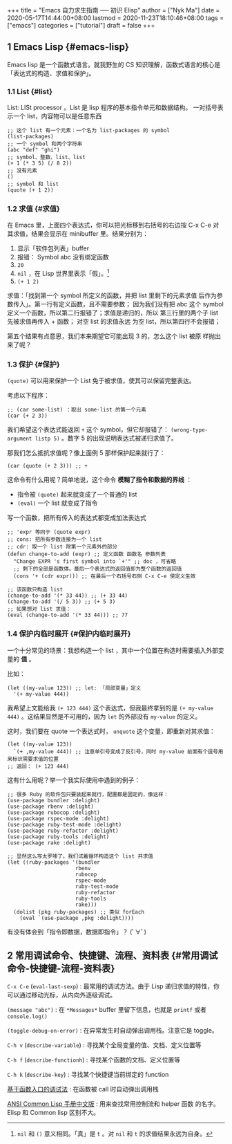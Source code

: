 +++
title = "Emacs 自力求生指南 ── 初识 Elisp"
author = ["Nyk Ma"]
date = 2020-05-17T14:44:00+08:00
lastmod = 2020-11-23T18:10:46+08:00
tags = ["emacs"]
categories = ["tutorial"]
draft = false
+++

## <span class="section-num">1</span> Emacs Lisp {#emacs-lisp}

Emacs lisp 是一个函数式语言。就我野生的 CS 知识理解，函数式语言的核心是「表达式的构造、求值和保护」。


### <span class="section-num">1.1</span> List {#list}

List: LISt processor 。List 是 lisp 程序的基本指令单元和数据结构。
一对括号表示一个 list，内容物可以是任意东西

```elisp
;; 这个 list 有一个元素：一个名为 list-packages 的 symbol
(list-packages)
;; 一个 symbol 和两个字符串
(abc "def" "ghi")
;; symbol、整数、list、list
(+ 1 (* 3 5) (/ 8 2))
;; 没有元素
()
;; symbol 和 list
(quote (+ 1 2))
```


### <span class="section-num">1.2</span> 求值 {#求值}

在 Emacs 里，上面四个表达式，你可以把光标移到右括号的右边按 C-x C-e
对其求值，结果会显示在 minibuffer 里。结果分别为：

1.  显示「软件包列表」buffer
2.  报错： Symbol abc 没有绑定函数
3.  `20`
4.  `nil` ，在 Lisp 世界里表示「假」。[^fn:1]
5.  `(+ 1 2)`

求值：「找到第一个 symbol 所定义的函数，并把 list 里剩下的元素求值
后作为参数传入」。第一行有定义函数，且不需要参数； 因为我们没有把
abc 这个 symbol 定义一个函数，所以第二行报错了；求值是递归的，所以
第三行里的两个子 list 先被求值再传入 + 函数； 对空 list 的求值永远
为空 list，所以第四行不会报错；

第五个结果有点意思，我们本来期望它可能出现 3 的，怎么这个 list 被原
样抛出来了呢？


### <span class="section-num">1.3</span> 保护 {#保护}

`(quote)` 可以用来保护一个 List 免于被求值，使其可以保留完整表达。

考虑以下程序：

```elisp
;; (car some-list) ：取出 some-list 的第一个元素
(car (+ 2 3))
```

我们希望这个表达式能返回 `+` 这个 symbol，但它却报错了： `(wrong-type-argument listp 5)` 。数字 5 的出现说明表达式被递归求值了。

那我们怎么抵抗求值呢？像上面例 5 那样保护起来就行了：

```elisp
(car (quote (+ 2 3))) ;; +
```

这命令有什么用呢？简单地说，这个命令 **模糊了指令和数据的界线** ：

-   指令被 `(quote)` 起来就变成了一个普通的 list
-   `(eval)` 一个 list 就变成了指令

写一个函数，把所有传入的表达式都变成加法表达式

```elisp
;; 'expr 等同于 (quote expr)
;; cons: 把所有参数连接为一个 list
;; cdr: 取一个 list 除第一个元素外的部分
(defun change-to-add (expr) ;; 定义函数 函数名 参数列表
  "Change EXPR 's first symbol into `+'" ;; doc ，可省略
  ;; 剩下的全部是函数体。最后一个表达式的返回值即为整个函数的返回值
  (cons '+ (cdr expr))) ;; 在最后一个右括号右侧 C-x C-e 使定义生效

;; 该函数只构造 list
(change-to-add '(* 33 44)) ;; (+ 33 44)
(change-to-add '(/ 5 3)) ;; (+ 5 3)
;; 如果想对 list 求值：
(eval (change-to-add '(* 33 44))) ;; 77
```


### <span class="section-num">1.4</span> 保护内临时展开 {#保护内临时展开}

一个十分常见的场景：我想构造一个 list ，其中一个位置在构造时需要插入外部变量的 **值** 。

比如：

```elisp
(let ((my-value 123)) ;; let: 「局部变量」定义
  '(+ my-value 444))
```

我希望上文能给我 `(+ 123 444)` 这个表达式，但我最终拿到的是 `(+
    my-value 444)` 。这结果显然是不可用的，因为 `let` 的外部没有
`my-value` 的定义。

这时，我们要在 quote 一个表达式时， `unquote` 这个变量，即重新对其求值：

```elisp
(let ((my-value 123))
  `(+ ,my-value 444)) ;; 注意单引号变成了反引号，同时 my-value 前面有个逗号用来标识需要求值的位置
;; 返回： (+ 123 444)
```

这有什么用呢？举一个我实际使用中遇到的例子：

```elisp
;; 很多 Ruby 的软件包只要装起来就行，配置都是固定的，像这样：
(use-package bundler :delight)
(use-package rbenv :delight)
(use-package rubocop :delight)
(use-package rspec-mode :delight)
(use-package ruby-test-mode :delight)
(use-package ruby-refactor :delight)
(use-package ruby-tools :delight)
(use-package rake :delight)

;; 显然这么写太罗嗦了。我们试着循环构造这个 list 并求值
(let ((ruby-packages '(bundler
                      rbenv
                      rubocop
                      rspec-mode
                      ruby-test-mode
                      ruby-refactor
                      ruby-tools
                      rake)))
  (dolist (pkg ruby-packages) ;; 类似 forEach
    (eval `(use-package ,pkg :delight))))
```

有没有体会到「指令即数据，数据即指令」？ (ﾟ∀ﾟ)


## <span class="section-num">2</span> 常用调试命令、快捷键、流程、资料表 {#常用调试命令-快捷键-流程-资料表}

`C-x C-e` (`eval-last-sexp`)
: 最常用的调试方法。由于 Lisp 递归求值的特性，你可以通过移动光标，从内向外逐级调试。

`(message "abc")`
: 在 `*Messages*` buffer 里留下信息，也就是 `printf` 或者 `console.log()`

`(toggle-debug-on-error)`
: 在异常发生时自动弹出调用栈。注意它是 toggle。

`C-h v` (`describe-variable`)
: 寻找某个全局变量的值、文档、定义位置等

`C-h f` (`describe-functionh`)
: 寻找某个函数的文档、定义位置等

`C-h k` (`describe-key`)
: 寻找某个快捷键当前绑定的 function

[基于函数入口的调试法](https://emacs-china.org/t/emacs/11777)
: 在函数被 call 时自动弹出调用栈

[ANSI Common Lisp 手册中文版](https://acl.readthedocs.io/en/latest/zhCN/index.html)
: 用来查找常用控制流和 helper 函数
    的名字。Elisp 和 Common lisp 区别不大。

[^fn:1]: `nil` 和 `()` 意义相同。「真」是 `t` 。对 `nil` 和 `t` 的求值结果永远为自身。
